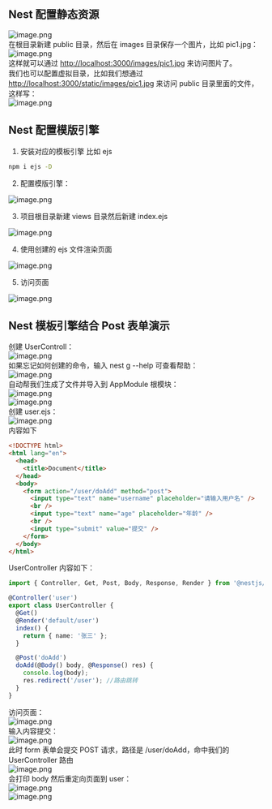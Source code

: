 ## Nest 配置静态资源
![image.png](https://cdn.nlark.com/yuque/0/2024/png/21596389/1706419293558-58be1fdf-3a8b-4a16-9f3f-d248498c1067.png#averageHue=%23312e2b&clientId=ub96959f0-d3fd-4&from=paste&height=206&id=u41fa1b00&originHeight=412&originWidth=1526&originalType=binary&ratio=2&rotation=0&showTitle=false&size=66273&status=done&style=none&taskId=u79470eca-d12f-4744-9228-87d1e359851&title=&width=763)<br />在根目录新建 public 目录，然后在 images 目录保存一个图片，比如 pic1.jpg：<br />![image.png](https://cdn.nlark.com/yuque/0/2024/png/21596389/1706419076898-9128533f-cf68-4067-abed-788450737260.png#averageHue=%2342474b&clientId=ub96959f0-d3fd-4&from=paste&height=43&id=Oi11e&originHeight=86&originWidth=306&originalType=binary&ratio=2&rotation=0&showTitle=false&size=7953&status=done&style=none&taskId=uf10d4afe-e390-45d3-8413-2ec2dc3ca18&title=&width=153)<br />这样就可以通过 [http://localhost:3000/images/pic1.jpg](http://localhost:3000/images/pic1.jpg) 来访问图片了。<br />我们也可以配置虚拟目录，比如我们想通过 [http://localhost:3000/static/images/pic1.jpg](http://localhost:3000/static/images/pic1.jpg) 来访问 public 目录里面的文件，这样写：<br />![image.png](https://cdn.nlark.com/yuque/0/2024/png/21596389/1706419432383-a521ab65-09cd-4d29-9d92-7599ed01972d.png#averageHue=%23312e2b&clientId=ub96959f0-d3fd-4&from=paste&height=389&id=u75df3867&originHeight=778&originWidth=1530&originalType=binary&ratio=2&rotation=0&showTitle=false&size=145803&status=done&style=none&taskId=u07cee289-3880-4536-9a03-4e22146b592&title=&width=765)


## Nest 配置模版引擎

1. 安装对应的模板引擎 比如 ejs
```bash
npm i ejs -D
```

2. 配置模版引擎：

![image.png](https://cdn.nlark.com/yuque/0/2024/png/21596389/1706419543939-5b7e4c2a-304f-4f58-8b37-e08f940adb65.png#averageHue=%23342f2b&clientId=ub96959f0-d3fd-4&from=paste&height=232&id=u63351842&originHeight=464&originWidth=1544&originalType=binary&ratio=2&rotation=0&showTitle=false&size=90009&status=done&style=none&taskId=u90095136-3ff7-4576-aac7-53e2d52c483&title=&width=772)

3. 项目根目录新建 views 目录然后新建 index.ejs

![image.png](https://cdn.nlark.com/yuque/0/2024/png/21596389/1706419748972-fabfae7a-add3-4479-a8e5-9d93e87f0d42.png#averageHue=%23302f2d&clientId=ub96959f0-d3fd-4&from=paste&height=257&id=u107b4a6a&originHeight=514&originWidth=742&originalType=binary&ratio=2&rotation=0&showTitle=false&size=53939&status=done&style=none&taskId=u0fcd9a5a-0990-4735-aa58-08a78b7de82&title=&width=371)

4. 使用创建的 ejs 文件渲染页面

![image.png](https://cdn.nlark.com/yuque/0/2024/png/21596389/1706419913038-ab5d0014-655b-45cb-be16-6ef57cfa1c12.png#averageHue=%23302e2c&clientId=ub96959f0-d3fd-4&from=paste&height=338&id=u83b25f71&originHeight=676&originWidth=1180&originalType=binary&ratio=2&rotation=0&showTitle=false&size=123692&status=done&style=none&taskId=u0b758225-e1dc-4e61-b12f-ab4e235793e&title=&width=590)

5. 访问页面

![image.png](https://cdn.nlark.com/yuque/0/2024/png/21596389/1706419934765-903329c4-f134-4a26-9d17-4c5f181dc76e.png#averageHue=%23efefef&clientId=ub96959f0-d3fd-4&from=paste&height=131&id=u65084f5e&originHeight=262&originWidth=560&originalType=binary&ratio=2&rotation=0&showTitle=false&size=19292&status=done&style=none&taskId=u45a0817a-d931-44ab-9e2d-800bda43329&title=&width=280)

## Nest 模板引擎结合 Post 表单演示
创建 UserControll：<br />![image.png](https://cdn.nlark.com/yuque/0/2024/png/21596389/1706420580680-53e9357b-36ec-4aa0-9f0e-e6b88f349f81.png#averageHue=%23434343&clientId=u1bf4720a-fec6-4&from=paste&height=53&id=ua6a50f7a&originHeight=106&originWidth=832&originalType=binary&ratio=2&rotation=0&showTitle=false&size=28300&status=done&style=none&taskId=u83ac9ae0-72f1-48d6-954e-3a1e0d2659f&title=&width=416)<br />如果忘记如何创建的命令，输入 nest g --help 可查看帮助：<br />![image.png](https://cdn.nlark.com/yuque/0/2024/png/21596389/1706420619970-e140db74-f90c-433d-88a2-373a2404e5f9.png#averageHue=%23363636&clientId=u1bf4720a-fec6-4&from=paste&height=381&id=u375bd1ff&originHeight=1092&originWidth=1408&originalType=binary&ratio=2&rotation=0&showTitle=false&size=222475&status=done&style=none&taskId=u30dbb38e-acef-4acc-b3d9-6b718303a02&title=&width=491)<br />自动帮我们生成了文件并导入到 AppModule 根模块：<br />![image.png](https://cdn.nlark.com/yuque/0/2024/png/21596389/1706420685079-a2119198-13c1-42a5-b4c8-69257a616157.png#averageHue=%232b4150&clientId=u1bf4720a-fec6-4&from=paste&height=62&id=uabe56f97&originHeight=124&originWidth=432&originalType=binary&ratio=2&rotation=0&showTitle=false&size=12441&status=done&style=none&taskId=u3e549d71-05a2-4a8c-ac63-d92c6d78c19&title=&width=216)<br />![image.png](https://cdn.nlark.com/yuque/0/2024/png/21596389/1706420747166-e5b9d51e-813a-4f2e-af38-4560fe32141a.png#averageHue=%23322e2a&clientId=u1bf4720a-fec6-4&from=paste&height=231&id=u762c0cfe&originHeight=568&originWidth=1162&originalType=binary&ratio=2&rotation=0&showTitle=false&size=106754&status=done&style=none&taskId=u3280781b-fc1f-47fc-8582-032c25f45d3&title=&width=473)<br />创建 user.ejs：<br />![image.png](https://cdn.nlark.com/yuque/0/2024/png/21596389/1706420792402-111f3c92-7c76-474c-aca7-0d715225c8c4.png#averageHue=%233d3f41&clientId=u1bf4720a-fec6-4&from=paste&height=89&id=ua56ebef8&originHeight=178&originWidth=362&originalType=binary&ratio=2&rotation=0&showTitle=false&size=13395&status=done&style=none&taskId=u054f3a93-ce81-4759-995f-ba7fd44b86b&title=&width=181)<br />内容如下
```html
<!DOCTYPE html>
<html lang="en">
  <head>
    <title>Document</title>
  </head>
  <body>
    <form action="/user/doAdd" method="post">
      <input type="text" name="username" placeholder="请输入用户名" />
      <br />
      <input type="text" name="age" placeholder="年龄" />
      <br />
      <input type="submit" value="提交" />
    </form>
  </body>
</html>
```
UserController 内容如下：
```typescript
import { Controller, Get, Post, Body, Response, Render } from '@nestjs/common';

@Controller('user')
export class UserController {
  @Get()
  @Render('default/user')
  index() {
    return { name: '张三' };
  }

  @Post('doAdd')
  doAdd(@Body() body, @Response() res) {
    console.log(body);
    res.redirect('/user'); //路由跳转
  }
}
```
访问页面：<br />![image.png](https://cdn.nlark.com/yuque/0/2024/png/21596389/1706420915044-09e5558f-71b3-487f-bd14-b8012f2a308b.png#averageHue=%23efefef&clientId=u1bf4720a-fec6-4&from=paste&height=171&id=u9ce3a247&originHeight=342&originWidth=580&originalType=binary&ratio=2&rotation=0&showTitle=false&size=23770&status=done&style=none&taskId=u4fda19f8-f38b-4a74-bb18-72f3b5a403b&title=&width=290)<br />输入内容提交：<br />![image.png](https://cdn.nlark.com/yuque/0/2024/png/21596389/1706420945225-a1785fc2-558a-4857-9657-070ef1744af2.png#averageHue=%23f0f0ef&clientId=u1bf4720a-fec6-4&from=paste&height=174&id=udefd3da8&originHeight=348&originWidth=574&originalType=binary&ratio=2&rotation=0&showTitle=false&size=20290&status=done&style=none&taskId=ueb2e89bd-efe8-4cf4-872f-054293b9c7a&title=&width=287)<br />此时 form 表单会提交 POST 请求，路径是 /user/doAdd，命中我们的 UserController 路由<br />![image.png](https://cdn.nlark.com/yuque/0/2024/png/21596389/1706421058244-37a6d4fc-5910-4221-b827-b87e5bc28bdd.png#averageHue=%23332f2c&clientId=u1bf4720a-fec6-4&from=paste&height=374&id=u50416692&originHeight=748&originWidth=858&originalType=binary&ratio=2&rotation=0&showTitle=false&size=91959&status=done&style=none&taskId=ueeb745d0-6cbd-4fe5-b85c-b9c30c0ec59&title=&width=429)<br />会打印 body 然后重定向页面到 user：<br />![image.png](https://cdn.nlark.com/yuque/0/2024/png/21596389/1706421088853-e7774236-91e8-4831-be4e-019eac617147.png#averageHue=%23383632&clientId=u1bf4720a-fec6-4&from=paste&height=126&id=uabd0710c&originHeight=252&originWidth=1496&originalType=binary&ratio=2&rotation=0&showTitle=false&size=110896&status=done&style=none&taskId=udab34719-dd62-4cfe-8c65-ae4d5c80bbb&title=&width=748)<br />![image.png](https://cdn.nlark.com/yuque/0/2024/png/21596389/1706421096474-f97f59be-b32e-4ab5-8f84-00cfbbbcfa80.png#averageHue=%23f0f0f0&clientId=u1bf4720a-fec6-4&from=paste&height=177&id=u291886f0&originHeight=354&originWidth=574&originalType=binary&ratio=2&rotation=0&showTitle=false&size=23898&status=done&style=none&taskId=ue8cc1889-e503-49bf-a4d5-c376c1fae90&title=&width=287)

